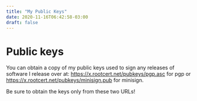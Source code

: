 ```yaml
---
title: "My Public Keys"
date: 2020-11-16T06:42:58-03:00
draft: false
---
```

# Public keys
You can obtain a copy of my public keys used to sign any releases of software I release over at:
https://x.rootcert.net/pubkeys/pgp.asc for pgp or https://x.rootcert.net/pubkeys/minisign.pub for minisign.

Be sure to obtain the keys only from these two URLs!
